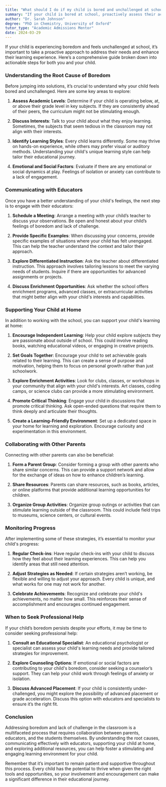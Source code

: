 ```yaml
---
title: "What should I do if my child is bored and unchallenged at school?"
summary: "If your child is bored at school, proactively assess their academic level and explore solutions to enhance their learning experience."
author: "Dr. Sarah Johnson"
degree: "PhD in Chemistry, University of Oxford"
tutor_type: "Academic Admissions Mentor"
date: 2024-03-29
---
```


If your child is experiencing boredom and feels unchallenged at school, it’s important to take a proactive approach to address their needs and enhance their learning experience. Here’s a comprehensive guide broken down into actionable steps for both you and your child.

### Understanding the Root Cause of Boredom

Before jumping into solutions, it’s crucial to understand why your child feels bored and unchallenged. Here are some key areas to explore:

1. **Assess Academic Levels**: Determine if your child is operating below, at, or above their grade level in key subjects. If they are consistently ahead of their peers, the curriculum might not be stimulating enough.

2. **Discuss Interests**: Talk to your child about what they enjoy learning. Sometimes, the subjects that seem tedious in the classroom may not align with their interests. 

3. **Identify Learning Styles**: Every child learns differently. Some may thrive on hands-on experience, while others may prefer visual or auditory methods. Understanding your child's unique learning style can help tailor their educational journey.

4. **Emotional and Social Factors**: Evaluate if there are any emotional or social dynamics at play. Feelings of isolation or anxiety can contribute to a lack of engagement.

### Communicating with Educators

Once you have a better understanding of your child's feelings, the next step is to engage with their educators:

1. **Schedule a Meeting**: Arrange a meeting with your child’s teacher to discuss your observations. Be open and honest about your child’s feelings of boredom and lack of challenge. 

2. **Provide Specific Examples**: When discussing your concerns, provide specific examples of situations where your child has felt unengaged. This can help the teacher understand the context and tailor their approach.

3. **Explore Differentiated Instruction**: Ask the teacher about differentiated instruction. This approach involves tailoring lessons to meet the varying needs of students. Inquire if there are opportunities for advanced assignments or projects.

4. **Discuss Enrichment Opportunities**: Ask whether the school offers enrichment programs, advanced classes, or extracurricular activities that might better align with your child's interests and capabilities.

### Supporting Your Child at Home

In addition to working with the school, you can support your child's learning at home:

1. **Encourage Independent Learning**: Help your child explore subjects they are passionate about outside of school. This could involve reading books, watching educational videos, or engaging in creative projects.

2. **Set Goals Together**: Encourage your child to set achievable goals related to their learning. This can create a sense of purpose and motivation, helping them to focus on personal growth rather than just schoolwork.

3. **Explore Enrichment Activities**: Look for clubs, classes, or workshops in your community that align with your child's interests. Art classes, coding camps, or science clubs can provide a more stimulating environment.

4. **Promote Critical Thinking**: Engage your child in discussions that promote critical thinking. Ask open-ended questions that require them to think deeply and articulate their thoughts.

5. **Create a Learning-Friendly Environment**: Set up a dedicated space in your home for learning and exploration. Encourage curiosity and experimentation in this environment.

### Collaborating with Other Parents

Connecting with other parents can also be beneficial:

1. **Form a Parent Group**: Consider forming a group with other parents who share similar concerns. This can provide a support network and allow for the exchange of ideas on how to enhance children’s learning.

2. **Share Resources**: Parents can share resources, such as books, articles, or online platforms that provide additional learning opportunities for children.

3. **Organize Group Activities**: Organize group outings or activities that can stimulate learning outside of the classroom. This could include field trips to museums, science centers, or cultural events.

### Monitoring Progress

After implementing some of these strategies, it’s essential to monitor your child's progress:

1. **Regular Check-ins**: Have regular check-ins with your child to discuss how they feel about their learning experiences. This can help you identify areas that still need attention.

2. **Adjust Strategies as Needed**: If certain strategies aren’t working, be flexible and willing to adjust your approach. Every child is unique, and what works for one may not work for another.

3. **Celebrate Achievements**: Recognize and celebrate your child's achievements, no matter how small. This reinforces their sense of accomplishment and encourages continued engagement.

### When to Seek Professional Help

If your child’s boredom persists despite your efforts, it may be time to consider seeking professional help:

1. **Consult an Educational Specialist**: An educational psychologist or specialist can assess your child's learning needs and provide tailored strategies for improvement.

2. **Explore Counseling Options**: If emotional or social factors are contributing to your child's boredom, consider seeking a counselor’s support. They can help your child work through feelings of anxiety or isolation.

3. **Discuss Advanced Placement**: If your child is consistently under-challenged, you might explore the possibility of advanced placement or grade acceleration. Discuss this option with educators and specialists to ensure it’s the right fit.

### Conclusion

Addressing boredom and lack of challenge in the classroom is a multifaceted process that requires collaboration between parents, educators, and the students themselves. By understanding the root causes, communicating effectively with educators, supporting your child at home, and exploring additional resources, you can help foster a stimulating and engaging learning environment for your child. 

Remember that it’s important to remain patient and supportive throughout this process. Every child has the potential to thrive when given the right tools and opportunities, so your involvement and encouragement can make a significant difference in their educational journey.
    